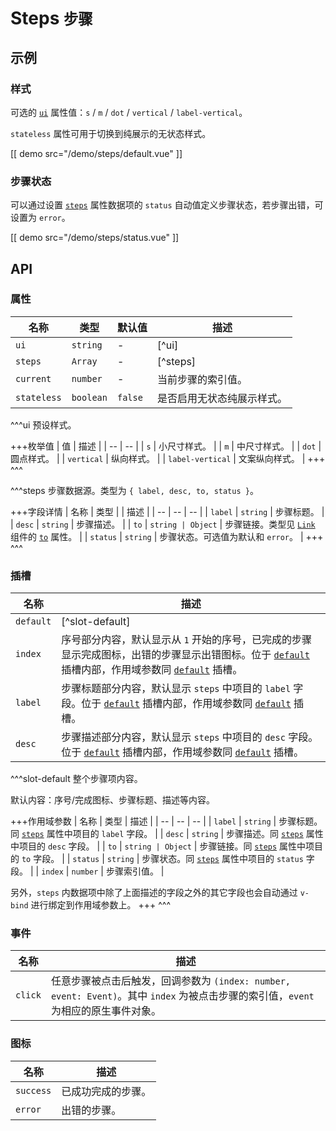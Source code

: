 # Steps <small>步骤</small>

## 示例

### 样式

可选的 [`ui`](#props-ui) 属性值：`s` / `m` / `dot` / `vertical` / `label-vertical`。

`stateless` 属性可用于切换到纯展示的无状态样式。

[[ demo src="/demo/steps/default.vue" ]]

### 步骤状态

可以通过设置 [`steps`](#props-steps) 属性数据项的 `status` 自动值定义步骤状态，若步骤出错，可设置为 `error`。

[[ demo src="/demo/steps/status.vue" ]]

## API

### 属性

| 名称 | 类型 | 默认值 | 描述 |
| -- | -- | -- | -- |
| ``ui`` | `string` | - | [^ui] |
| ``steps`` | `Array` | - | [^steps] |
| ``current`` | `number` | - | 当前步骤的索引值。 |
| ``stateless`` | `boolean` | `false` | 是否启用无状态纯展示样式。 |

^^^ui
预设样式。

+++枚举值
| 值 | 描述 |
| -- | -- |
| `s` | 小尺寸样式。 |
| `m` | 中尺寸样式。 |
| `dot` | 圆点样式。 |
| `vertical` | 纵向样式。 |
| `label-vertical` | 文案纵向样式。 |
+++
^^^

^^^steps
步骤数据源。类型为 `{ label, desc, to, status }`。

+++字段详情
| 名称 | 类型 | | 描述 |
| -- | -- | -- |
| `label` | `string` | 步骤标题。 |
| `desc` | `string` | 步骤描述。 |
| `to` | `string | Object` | 步骤链接。类型见 [`Link`](./link) 组件的 [`to`](./link#propss-to) 属性。 |
| `status` | `string` | 步骤状态。可选值为默认和 `error`。 |
+++
^^^

### 插槽

| 名称 | 描述 |
| -- | -- |
| ``default`` | [^slot-default] |
| ``index`` | 序号部分内容，默认显示从 `1` 开始的序号，已完成的步骤显示完成图标，出错的步骤显示出错图标。位于 [`default`](#slots-default) 插槽内部，作用域参数同 [`default`](#slots-default) 插槽。 |
| ``label`` | 步骤标题部分内容，默认显示 `steps` 中项目的 `label` 字段。位于 [`default`](#slots-default) 插槽内部，作用域参数同 [`default`](#slots-default) 插槽。 |
| ``desc`` | 步骤描述部分内容，默认显示 `steps` 中项目的 `desc` 字段。位于 [`default`](#slots-default) 插槽内部，作用域参数同 [`default`](#slots-default) 插槽。 |

^^^slot-default
整个步骤项内容。

默认内容：序号/完成图标、步骤标题、描述等内容。

+++作用域参数
| 名称 | 类型 | 描述 |
| -- | -- | -- |
| `label` | `string` | 步骤标题。同 [`steps`](#props-steps) 属性中项目的 `label` 字段。 |
| `desc` | `string` | 步骤描述。同 [`steps`](#props-steps) 属性中项目的 `desc` 字段。 |
| `to` | `string | Object` | 步骤链接。同 [`steps`](#props-steps) 属性中项目的 `to` 字段。 |
| `status` | `string` | 步骤状态。同 [`steps`](#props-steps) 属性中项目的 `status` 字段。 |
| `index` | `number` | 步骤索引值。 |

另外，`steps` 内数据项中除了上面描述的字段之外的其它字段也会自动通过 `v-bind` 进行绑定到作用域参数上。
+++
^^^

### 事件

| 名称 | 描述 |
| -- | -- |
| ``click`` | 任意步骤被点击后触发，回调参数为 `(index: number, event: Event)`。其中 `index` 为被点击步骤的索引值，`event` 为相应的原生事件对象。 |

### 图标

| 名称 | 描述 |
| -- | -- |
| ``success`` | 已成功完成的步骤。 |
| ``error`` | 出错的步骤。 |
